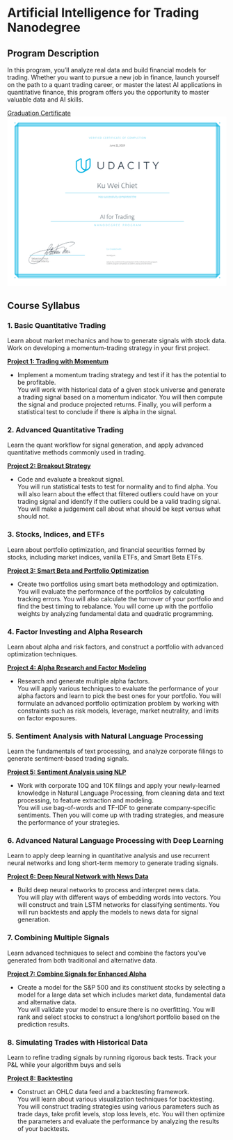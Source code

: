 # Artificial Intelligence for Trading Nanodegree

## Program Description
In this program, you’ll analyze real data and build financial models for trading. Whether you want to pursue a new job in finance, launch yourself on the path to a quant trading career, or master the latest AI applications in quantitative finance, this program offers you the opportunity to master valuable data and AI skills.

[Graduation Certificate](https://confirm.udacity.com/HK72H292)
<img src="./images/certificate.svg">

## Course Syllabus

### 1. Basic Quantitative Trading
Learn about market mechanics and how to generate signals with stock data. Work on developing a momentum-trading strategy in your first project.

**[Project 1: Trading with Momentum](./project_1/project_1_starter_completed.ipynb)**
* Implement a momentum trading strategy and test if it has the potential to be profitable.  
You will work with historical data of a given stock universe and generate a trading signal based on a momentum indicator. You will then compute the signal and produce projected returns. Finally, you will perform a statistical test to conclude if there is alpha in the signal.

### 2. Advanced Quantitative Trading
Learn the quant workflow for signal generation, and apply advanced quantitative methods commonly used in trading.

**[Project 2: Breakout Strategy](./project_2)**
* Code and evaluate a breakout signal.  
  You will run statistical tests to test for normality and to find alpha. You will also learn about the effect that filtered outliers could have on your trading signal and identify if the outliers could be a valid trading signal. You will make a judgement call about what should be kept versus what should not.  

### 3. Stocks, Indices, and ETFs
Learn about portfolio optimization, and financial securities formed by stocks, including market indices, vanilla ETFs, and Smart Beta ETFs.

**[Project 3: Smart Beta and Portfolio Optimization](./project_3)**
* Create two portfolios using smart beta methodology and optimization.  
  You will evaluate the performance of the portfolios by calculating tracking errors. You will also calculate the turnover of your portfolio and find the best timing to rebalance. You will come up with the portfolio weights by analyzing fundamental data and quadratic programming.

### 4. Factor Investing and Alpha Research
Learn about alpha and risk factors, and construct a portfolio with advanced optimization techniques.

**[Project 4: Alpha Research and Factor Modeling](./project_4)**
* Research and generate multiple alpha factors.    
  You will apply various techniques to evaluate the performance of your alpha factors and learn to pick the best ones for your portfolio. You will formulate an advanced portfolio optimization problem by working with constraints such as risk models, leverage, market neutrality, and limits on factor exposures.

### 5. Sentiment Analysis with Natural Language Processing
Learn the fundamentals of text processing, and analyze corporate filings to generate sentiment-based trading signals.

**[Project 5: Sentiment Analysis using NLP](./project_5)**
* Work with corporate 10Q and 10K filings and apply your newly-learned knowledge in Natural Language Processing, from cleaning data and text processing, to feature extraction and modeling.    
You will use bag-of-words and TF-IDF to generate company-specific sentiments. Then you will come up with trading strategies, and measure the performance of your strategies.  

### 6. Advanced Natural Language Processing with Deep Learning
Learn to apply deep learning in quantitative analysis and use recurrent neural networks and long short-term memory to generate trading signals.

**[Project 6: Deep Neural Network with News Data](./project_6)**
* Build deep neural networks to process and interpret news data.  
  You will play with different ways of embedding words into vectors. You will construct and train LSTM networks for classifying sentiments. You will run backtests and apply the models to news data for signal generation.  

### 7. Combining Multiple Signals
Learn advanced techniques to select and combine the factors you’ve generated from both traditional and alternative data.

**[Project 7: Combine Signals for Enhanced Alpha](./project_7)**
* Create a model for the S&P 500 and its constituent stocks by selecting a model for a large data set which includes market data, fundamental data and alternative data.  
 You will validate your model to ensure there is no overfitting. You will rank and select stocks to construct a long/short portfolio based on the prediction results.

### 8. Simulating Trades with Historical Data
Learn to refine trading signals by running rigorous back tests. Track your P&L while your algorithm buys and sells

**[Project 8: Backtesting](./project_8)**
* Construct an OHLC data feed and a backtesting framework.  
  You will learn about various visualization techniques for backtesting. You will construct trading strategies using various parameters such as trade days, take profit levels, stop loss levels, etc. You will then optimize the parameters and evaluate the performance by analyzing the results of your backtests.
